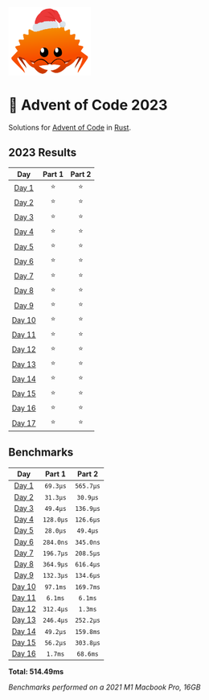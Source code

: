 <img src="./.assets/christmas_ferris.png" width="164">

# 🎄 Advent of Code 2023

Solutions for [Advent of Code](https://adventofcode.com/) in [Rust](https://www.rust-lang.org/).

<!--- advent_readme_stars table --->
## 2023 Results

| Day | Part 1 | Part 2 |
| :---: | :---: | :---: |
| [Day 1](https://adventofcode.com/2023/day/1) | ⭐ | ⭐ |
| [Day 2](https://adventofcode.com/2023/day/2) | ⭐ | ⭐ |
| [Day 3](https://adventofcode.com/2023/day/3) | ⭐ | ⭐ |
| [Day 4](https://adventofcode.com/2023/day/4) | ⭐ | ⭐ |
| [Day 5](https://adventofcode.com/2023/day/5) | ⭐ | ⭐ |
| [Day 6](https://adventofcode.com/2023/day/6) | ⭐ | ⭐ |
| [Day 7](https://adventofcode.com/2023/day/7) | ⭐ | ⭐ |
| [Day 8](https://adventofcode.com/2023/day/8) | ⭐ | ⭐ |
| [Day 9](https://adventofcode.com/2023/day/9) | ⭐ | ⭐ |
| [Day 10](https://adventofcode.com/2023/day/10) | ⭐ | ⭐ |
| [Day 11](https://adventofcode.com/2023/day/11) | ⭐ | ⭐ |
| [Day 12](https://adventofcode.com/2023/day/12) | ⭐ | ⭐ |
| [Day 13](https://adventofcode.com/2023/day/13) | ⭐ | ⭐ |
| [Day 14](https://adventofcode.com/2023/day/14) | ⭐ | ⭐ |
| [Day 15](https://adventofcode.com/2023/day/15) | ⭐ | ⭐ |
| [Day 16](https://adventofcode.com/2023/day/16) | ⭐ | ⭐ |
| [Day 17](https://adventofcode.com/2023/day/17) | ⭐ | ⭐ |
<!--- advent_readme_stars table --->

<!--- benchmarking table --->
## Benchmarks

| Day | Part 1 | Part 2 |
| :---: | :---: | :---:  |
| [Day 1](./src/bin/01.rs) | `69.3µs` | `565.7µs` |
| [Day 2](./src/bin/02.rs) | `31.3µs` | `30.9µs` |
| [Day 3](./src/bin/03.rs) | `49.4µs` | `136.9µs` |
| [Day 4](./src/bin/04.rs) | `128.0µs` | `126.6µs` |
| [Day 5](./src/bin/05.rs) | `28.0µs` | `49.4µs` |
| [Day 6](./src/bin/06.rs) | `284.0ns` | `345.0ns` |
| [Day 7](./src/bin/07.rs) | `196.7µs` | `208.5µs` |
| [Day 8](./src/bin/08.rs) | `364.9µs` | `616.4µs` |
| [Day 9](./src/bin/09.rs) | `132.3µs` | `134.6µs` |
| [Day 10](./src/bin/10.rs) | `97.1ms` | `169.7ms` |
| [Day 11](./src/bin/11.rs) | `6.1ms` | `6.1ms` |
| [Day 12](./src/bin/12.rs) | `312.4µs` | `1.3ms` |
| [Day 13](./src/bin/13.rs) | `246.4µs` | `252.2µs` |
| [Day 14](./src/bin/14.rs) | `49.2µs` | `159.8ms` |
| [Day 15](./src/bin/15.rs) | `56.2µs` | `303.8µs` |
| [Day 16](./src/bin/16.rs) | `1.7ms` | `68.6ms` |

**Total: 514.49ms**
<!--- benchmarking table --->
*Benchmarks performed on a 2021 M1 Macbook Pro, 16GB*
